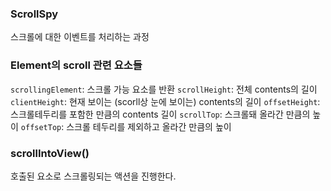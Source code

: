 ### ScrollSpy

스크롤에 대한 이벤트를 처리하는 과정

### Element의 scroll 관련 요소들

`scrollingElement`: 스크롤 가능 요소를 반환
`scrollHeight`: 전체 contents의 길이
`clientHeight`: 현재 보이는 (scorll상 눈에 보이는) contents의 길이
`offsetHeight`: 스크롤테두리를 포함한 만큼의 contents 길이
`scrollTop`: 스크롤돼 올라간 만큼의 높이
`offsetTop`: 스크롤 테두리를 제외하고 올라간 만큼의 높이

### scrollIntoView()

호출된 요소로 스크롤링되는 액션을 진행한다.